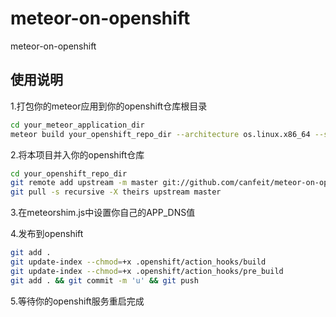 # meteor-on-openshift
meteor-on-openshift

## 使用说明

1.打包你的meteor应用到你的openshift仓库根目录
```bash
cd your_meteor_application_dir
meteor build your_openshift_repo_dir --architecture os.linux.x86_64 --server-only
```

2.将本项目并入你的openshift仓库
```bash
cd your_openshift_repo_dir
git remote add upstream -m master git://github.com/canfeit/meteor-on-openshift.git
git pull -s recursive -X theirs upstream master
```

3.在meteorshim.js中设置你自己的APP_DNS值

4.发布到openshift
```bash
git add . 
git update-index --chmod=+x .openshift/action_hooks/build
git update-index --chmod=+x .openshift/action_hooks/pre_build
git add . && git commit -m 'u' && git push
```
5.等待你的openshift服务重启完成
